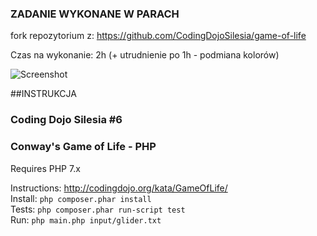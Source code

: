 ### ZADANIE WYKONANE W PARACH ###

fork repozytorium z: https://github.com/CodingDojoSilesia/game-of-life

Czas na wykonanie: 2h (+ utrudnienie po 1h - podmiana kolorów)

![Screenshot](https://{media.giphy.com/media/l1WxI6TyP7R8jRnvL9/giphy.gif})

##INSTRUKCJA
### Coding Dojo Silesia #6
### Conway's Game of Life - PHP
Requires PHP 7.x

Instructions: http://codingdojo.org/kata/GameOfLife/  
Install: `php composer.phar install`  
Tests: `php composer.phar run-script test`  
Run: `php main.php input/glider.txt`
